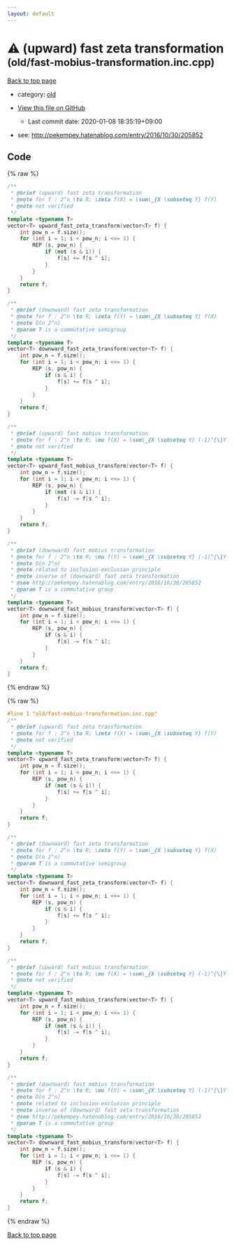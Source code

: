 ```yaml
---
layout: default
---
```


<!-- mathjax config similar to math.stackexchange -->
<script type="text/javascript" async
  src="https://cdnjs.cloudflare.com/ajax/libs/mathjax/2.7.5/MathJax.js?config=TeX-MML-AM_CHTML">
</script>
<script type="text/x-mathjax-config">
  MathJax.Hub.Config({
    TeX: { equationNumbers: { autoNumber: "AMS" }},
    tex2jax: {
      inlineMath: [ ['$','$'] ],
      processEscapes: true
    },
    "HTML-CSS": { matchFontHeight: false },
    displayAlign: "left",
    displayIndent: "2em"
  });
</script>

<script type="text/javascript" src="https://cdnjs.cloudflare.com/ajax/libs/jquery/3.4.1/jquery.min.js"></script>
<script src="https://cdn.jsdelivr.net/npm/jquery-balloon-js@1.1.2/jquery.balloon.min.js" integrity="sha256-ZEYs9VrgAeNuPvs15E39OsyOJaIkXEEt10fzxJ20+2I=" crossorigin="anonymous"></script>
<script type="text/javascript" src="../../assets/js/copy-button.js"></script>
<link rel="stylesheet" href="../../assets/css/copy-button.css" />


# :warning: (upward) fast zeta transformation <small>(old/fast-mobius-transformation.inc.cpp)</small>

<a href="../../index.html">Back to top page</a>

* category: <a href="../../index.html#149603e6c03516362a8da23f624db945">old</a>
* <a href="{{ site.github.repository_url }}/blob/master/old/fast-mobius-transformation.inc.cpp">View this file on GitHub</a>
    - Last commit date: 2020-01-08 18:35:19+09:00


* see: <a href="http://pekempey.hatenablog.com/entry/2016/10/30/205852">http://pekempey.hatenablog.com/entry/2016/10/30/205852</a>


## Code

<a id="unbundled"></a>
{% raw %}
```cpp
/**
 * @brief (upward) fast zeta transformation
 * @note for f : 2^n \to R; \zeta f(X) = \sum\_{X \subseteq Y} f(Y)
 * @note not verified
 */
template <typename T>
vector<T> upward_fast_zeta_transform(vector<T> f) {
    int pow_n = f.size();
    for (int i = 1; i < pow_n; i <<= 1) {
        REP (s, pow_n) {
            if (not (s & i)) {
                f[s] += f[s ^ i];
            }
        }
    }
    return f;
}

/**
 * @brief (downward) fast zeta transformation
 * @note for f : 2^n \to R; \zeta f(Y) = \sum\_{X \subseteq Y} f(X)
 * @note O(n 2^n)
 * @param T is a commutative semigroup
 */
template <typename T>
vector<T> downward_fast_zeta_transform(vector<T> f) {
    int pow_n = f.size();
    for (int i = 1; i < pow_n; i <<= 1) {
        REP (s, pow_n) {
            if (s & i) {
                f[s] += f[s ^ i];
            }
        }
    }
    return f;
}

/**
 * @brief (upward) fast mobius transformation
 * @note for f : 2^n \to R; \mu f(X) = \sum\_{X \subseteq Y} (-1)^{\|Y \setminues X\|} f(Y)
 * @note not verified
 */
template <typename T>
vector<T> upward_fast_mobius_transform(vector<T> f) {
    int pow_n = f.size();
    for (int i = 1; i < pow_n; i <<= 1) {
        REP (s, pow_n) {
            if (not (s & i)) {
                f[s] -= f[s ^ i];
            }
        }
    }
    return f;
}

/**
 * @brief (downward) fast mobius transformation
 * @note for f : 2^n \to R; \mu f(Y) = \sum\_{X \subseteq Y} (-1)^{\|Y \setminues X\|} f(X)
 * @note O(n 2^n)
 * @note related to inclusion-exclusion principle
 * @note inverse of (downward) fast zeta transformation
 * @see http://pekempey.hatenablog.com/entry/2016/10/30/205852
 * @param T is a commutative group
 */
template <typename T>
vector<T> downward_fast_mobius_transform(vector<T> f) {
    int pow_n = f.size();
    for (int i = 1; i < pow_n; i <<= 1) {
        REP (s, pow_n) {
            if (s & i) {
                f[s] -= f[s ^ i];
            }
        }
    }
    return f;
}

```
{% endraw %}

<a id="bundled"></a>
{% raw %}
```cpp
#line 1 "old/fast-mobius-transformation.inc.cpp"
/**
 * @brief (upward) fast zeta transformation
 * @note for f : 2^n \to R; \zeta f(X) = \sum\_{X \subseteq Y} f(Y)
 * @note not verified
 */
template <typename T>
vector<T> upward_fast_zeta_transform(vector<T> f) {
    int pow_n = f.size();
    for (int i = 1; i < pow_n; i <<= 1) {
        REP (s, pow_n) {
            if (not (s & i)) {
                f[s] += f[s ^ i];
            }
        }
    }
    return f;
}

/**
 * @brief (downward) fast zeta transformation
 * @note for f : 2^n \to R; \zeta f(Y) = \sum\_{X \subseteq Y} f(X)
 * @note O(n 2^n)
 * @param T is a commutative semigroup
 */
template <typename T>
vector<T> downward_fast_zeta_transform(vector<T> f) {
    int pow_n = f.size();
    for (int i = 1; i < pow_n; i <<= 1) {
        REP (s, pow_n) {
            if (s & i) {
                f[s] += f[s ^ i];
            }
        }
    }
    return f;
}

/**
 * @brief (upward) fast mobius transformation
 * @note for f : 2^n \to R; \mu f(X) = \sum\_{X \subseteq Y} (-1)^{\|Y \setminues X\|} f(Y)
 * @note not verified
 */
template <typename T>
vector<T> upward_fast_mobius_transform(vector<T> f) {
    int pow_n = f.size();
    for (int i = 1; i < pow_n; i <<= 1) {
        REP (s, pow_n) {
            if (not (s & i)) {
                f[s] -= f[s ^ i];
            }
        }
    }
    return f;
}

/**
 * @brief (downward) fast mobius transformation
 * @note for f : 2^n \to R; \mu f(Y) = \sum\_{X \subseteq Y} (-1)^{\|Y \setminues X\|} f(X)
 * @note O(n 2^n)
 * @note related to inclusion-exclusion principle
 * @note inverse of (downward) fast zeta transformation
 * @see http://pekempey.hatenablog.com/entry/2016/10/30/205852
 * @param T is a commutative group
 */
template <typename T>
vector<T> downward_fast_mobius_transform(vector<T> f) {
    int pow_n = f.size();
    for (int i = 1; i < pow_n; i <<= 1) {
        REP (s, pow_n) {
            if (s & i) {
                f[s] -= f[s ^ i];
            }
        }
    }
    return f;
}

```
{% endraw %}

<a href="../../index.html">Back to top page</a>

